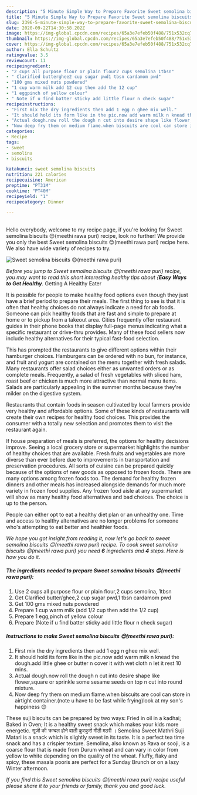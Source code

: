 ```yaml
---
description: "5 Minute Simple Way to Prepare Favorite Sweet semolina biscuits 😊(meethi rawa puri)"
title: "5 Minute Simple Way to Prepare Favorite Sweet semolina biscuits 😊(meethi rawa puri)"
slug: 2396-5-minute-simple-way-to-prepare-favorite-sweet-semolina-biscuits-meethi-rawa-puri
date: 2020-09-22T14:30:58.202Z
image: https://img-global.cpcdn.com/recipes/65a3e7efeb50f488/751x532cq70/sweet-semolina-biscuits-😊meethi-rawa-puri-recipe-main-photo.jpg
thumbnail: https://img-global.cpcdn.com/recipes/65a3e7efeb50f488/751x532cq70/sweet-semolina-biscuits-😊meethi-rawa-puri-recipe-main-photo.jpg
cover: https://img-global.cpcdn.com/recipes/65a3e7efeb50f488/751x532cq70/sweet-semolina-biscuits-😊meethi-rawa-puri-recipe-main-photo.jpg
author: Ella Schultz
ratingvalue: 3.5
reviewcount: 11
recipeingredient:
- "2 cups all purpose flour or plain flour2 cups semolina 1tbsn"
- " Clarified butterghee2 cup sugar pwd1 tbsn cardamom pwd"
- "100 gms mixed nuts powdered"
- "1 cup warm milk add 12 cup then add the 12 cup"
- "1 eggpinch of yellow colour"
- " Note if u find batter sticky add little flour n check sugar"
recipeinstructions:
- "First mix the dry ingredients then add 1 egg n ghee mix well."
- "It should hold its form like in the pic.now add warm milk n knead the dough.add little ghee or butter n cover it with wet cloth n let it rest 10 mins."
- "Actual dough.now roll the dough n cut into desire shape like flower,square or sprinkle some sesame seeds on top n cut into round mixture."
- "Now deep fry them on medium flame.when biscuits are cool can store in airtight container.(note u have to be fast while frying)look at my son&#39;s happiness 😊"
categories:
- Recipe
tags:
- sweet
- semolina
- biscuits

katakunci: sweet semolina biscuits 
nutrition: 221 calories
recipecuisine: American
preptime: "PT31M"
cooktime: "PT40M"
recipeyield: "1"
recipecategory: Dinner

---
```

<br>
Hello everybody, welcome to my recipe page, if you're looking for Sweet semolina biscuits 😊(meethi rawa puri) recipe, look no further! We provide you only the best Sweet semolina biscuits 😊(meethi rawa puri) recipe here. We also have wide variety of recipes to try.
<br>


![Sweet semolina biscuits 😊(meethi rawa puri)](https://img-global.cpcdn.com/recipes/65a3e7efeb50f488/751x532cq70/sweet-semolina-biscuits-😊meethi-rawa-puri-recipe-main-photo.jpg)

<i>Before you jump to Sweet semolina biscuits 😊(meethi rawa puri) recipe, you may want to read this short interesting healthy tips about {<strong>Easy Ways to Get Healthy</strong>.</i>
Getting A Healthy Eater

It is possible for people to make healthy food options even though they just have a brief period to prepare their meals. The first thing to see is that it is often that healthy choices do not always indicate a need for ab foods. Someone can pick healthy foods that are fast and simple to prepare at home or to pickup from a takeout area. Cities frequently offer restaurant guides in their phone books that display full-page menus indicating what a specific restaurant or drive-thru provides. Many of these food sellers now include healthy alternatives for their typical fast-food selection.

 This has prompted the restaurants to give different options within their hamburger choices. Hamburgers can be ordered with no bun, for instance, and fruit and yogurt are contained on the menu together with fresh salads. Many restaurants offer salad choices either as unwanted orders or as complete meals. Frequently, a salad of fresh vegetables with sliced ham, roast beef or chicken is much more attractive than normal menu items.  Salads are particularly appealing in the summer months because they're milder on the digestive system.

Restaurants that contain foods in season cultivated by local farmers provide very healthy and affordable options. Some of these kinds of restaurants will create their own recipes for healthy food choices.  This provides the consumer with a totally new selection and promotes them to visit the restaurant again.

If house preparation of meals is preferred, the options for healthy decisions improve. Seeing a local grocery store or supermarket highlights the number of healthy choices that are available. Fresh fruits and vegetables are more diverse than ever before due to improvements in transportation and preservation procedures.  All sorts of cuisine can be prepared quickly because of the options of new goods as opposed to frozen foods. There are many options among frozen foods too. The demand for healthy frozen dinners and other meals has increased alongside demands for much more variety in frozen food supplies. Any frozen food aisle at any supermarket will show as many healthy food alternatives and bad choices. The choice is up to the person.

People can either opt to eat a healthy diet plan or an unhealthy one. Time and access to healthy alternatives are no longer problems for someone who's attempting to eat better and healthier foods.


<i>We hope you got insight from reading it, now let's go back to sweet semolina biscuits 😊(meethi rawa puri) recipe. To cook sweet semolina biscuits 😊(meethi rawa puri) you need <strong>6</strong> ingredients and <strong>4</strong> steps. Here is how you do it.
</i>

##### The ingredients needed to prepare Sweet semolina biscuits 😊(meethi rawa puri):

1. Use 2 cups all purpose flour or plain flour,2 cups semolina, 1tbsn
1. Get  Clarified butter/ghee,2 cup sugar pwd,1 tbsn cardamom pwd
1. Get 100 gms mixed nuts powdered
1. Prepare 1 cup warm milk (add 1/2 cup then add the 1/2 cup)
1. Prepare 1 egg,pinch of yellow colour
1. Prepare  (Note if u find batter sticky add little flour n check sugar)


##### Instructions to make Sweet semolina biscuits 😊(meethi rawa puri):

1. First mix the dry ingredients then add 1 egg n ghee mix well.
1. It should hold its form like in the pic.now add warm milk n knead the dough.add little ghee or butter n cover it with wet cloth n let it rest 10 mins.
1. Actual dough.now roll the dough n cut into desire shape like flower,square or sprinkle some sesame seeds on top n cut into round mixture.
1. Now deep fry them on medium flame.when biscuits are cool can store in airtight container.(note u have to be fast while frying)look at my son&#39;s happiness 😊


These suji biscuits can be prepared by two ways: Fried in oil in a kadhai; Baked in Oven; It is a healthy sweet snack which makes your kids more energetic. सूजी की क्रम्बल होने वाली कुरकुरी मीठी मठरी । Semolina Sweet Mathri Suji Matari is a snack which is slightly sweet in its taste. It is a perfect tea time snack and has a crispier texture. Semolina, also known as Rava or sooji, is a coarse flour that is made from Durum wheat and can vary in color from yellow to white depending on the quality of the wheat. Fluffy, flaky and spicy, these masala pooris are perfect for a Sunday Brunch or on a lazy Winter afternoon. 

<i>If you find this Sweet semolina biscuits 😊(meethi rawa puri) recipe useful please share it to your friends or family, thank you and good luck.</i>
